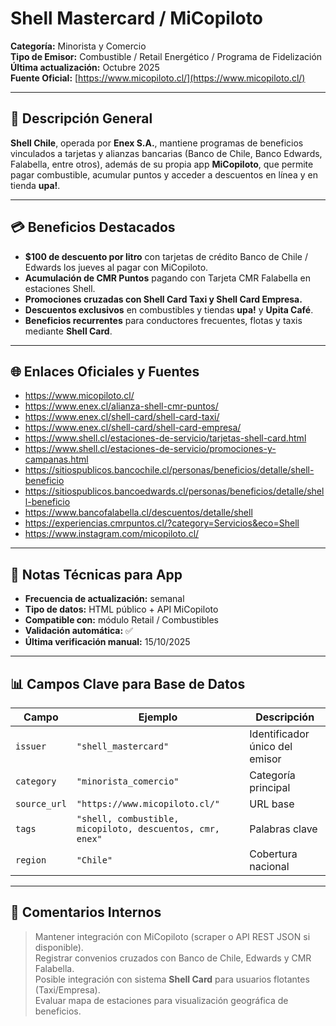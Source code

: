 # Shell Mastercard / MiCopiloto

**Categoría:** Minorista y Comercio  
**Tipo de Emisor:** Combustible / Retail Energético / Programa de Fidelización  
**Última actualización:** Octubre 2025  
**Fuente Oficial:** [https://www.micopiloto.cl/](https://www.micopiloto.cl/)

---

## 🧾 Descripción General
**Shell Chile**, operada por **Enex S.A.**, mantiene programas de beneficios vinculados a tarjetas y alianzas bancarias (Banco de Chile, Banco Edwards, Falabella, entre otros), además de su propia app **MiCopiloto**, que permite pagar combustible, acumular puntos y acceder a descuentos en línea y en tienda **upa!**.

---

## 💳 Beneficios Destacados
- **$100 de descuento por litro** con tarjetas de crédito Banco de Chile / Edwards los jueves al pagar con MiCopiloto.  
- **Acumulación de CMR Puntos** pagando con Tarjeta CMR Falabella en estaciones Shell.  
- **Promociones cruzadas con Shell Card Taxi y Shell Card Empresa.**  
- **Descuentos exclusivos** en combustibles y tiendas **upa!** y **Upita Café**.  
- **Beneficios recurrentes** para conductores frecuentes, flotas y taxis mediante **Shell Card**.

---

## 🌐 Enlaces Oficiales y Fuentes
- https://www.micopiloto.cl/  
- https://www.enex.cl/alianza-shell-cmr-puntos/  
- https://www.enex.cl/shell-card/shell-card-taxi/  
- https://www.enex.cl/shell-card/shell-card-empresa/  
- https://www.shell.cl/estaciones-de-servicio/tarjetas-shell-card.html  
- https://www.shell.cl/estaciones-de-servicio/promociones-y-campanas.html  
- https://sitiospublicos.bancochile.cl/personas/beneficios/detalle/shell-beneficio  
- https://sitiospublicos.bancoedwards.cl/personas/beneficios/detalle/shell-beneficio  
- https://www.bancofalabella.cl/descuentos/detalle/shell  
- https://experiencias.cmrpuntos.cl/?category=Servicios&eco=Shell  
- https://www.instagram.com/micopiloto.cl/  

---

## 🧠 Notas Técnicas para App
- **Frecuencia de actualización:** semanal  
- **Tipo de datos:** HTML público + API MiCopiloto  
- **Compatible con:** módulo Retail / Combustibles  
- **Validación automática:** ✅  
- **Última verificación manual:** 15/10/2025  

---

## 📊 Campos Clave para Base de Datos
| Campo | Ejemplo | Descripción |
|-------|----------|-------------|
| `issuer` | `"shell_mastercard"` | Identificador único del emisor |
| `category` | `"minorista_comercio"` | Categoría principal |
| `source_url` | `"https://www.micopiloto.cl/"` | URL base |
| `tags` | `"shell, combustible, micopiloto, descuentos, cmr, enex"` | Palabras clave |
| `region` | `"Chile"` | Cobertura nacional |

---

## 🧩 Comentarios Internos
> Mantener integración con MiCopiloto (scraper o API REST JSON si disponible).  
> Registrar convenios cruzados con Banco de Chile, Edwards y CMR Falabella.  
> Posible integración con sistema **Shell Card** para usuarios flotantes (Taxi/Empresa).  
> Evaluar mapa de estaciones para visualización geográfica de beneficios.
